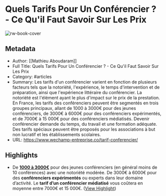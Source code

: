 # Quels Tarifs Pour Un Conférencier ? - Ce Qu'il Faut Savoir Sur Les Prix

![rw-book-cover](https://www.wechamp-entreprise.co/wp-content/uploads/2018/05/C3-Quel-tarif-pour-un-conférencier.jpg)

## Metadata
- Author: [[Mathieu Aboudaram]]
- Full Title: Quels Tarifs Pour Un Conférencier ? - Ce Qu'il Faut Savoir Sur Les Prix
- Category: #articles
- Summary: Les tarifs d'un conférencier varient en fonction de plusieurs facteurs tels que la notoriété, l'expérience, le temps d'intervention et de préparation, ainsi que l'expérience littéraire du conférencier. La notoriété est l'élément ayant le plus d'impact sur le prix de la prestation. En France, les tarifs des conférenciers peuvent être segmentés en trois groupes principaux, allant de 1000 à 3000€ pour des jeunes conférenciers, de 3000€ à 6000€ pour des conférenciers expérimentés, et de 7000€ à 15 000€ pour des conférenciers médiatisés. Devenir conférencier demande du temps, du travail et une formation adéquate. Des tarifs spéciaux peuvent être proposés pour les associations à but non lucratif et les établissements scolaires.
- URL: https://www.wechamp-entreprise.co/tarif-conferencier/

## Highlights
- De **[1000 à 3000€](https://www.wechamp-entreprise.co/demandes-en-ligne/)** pour des jeunes conférenciers (en général moins de 10 conférences) avec une notoriété modérée. De 3000€ à 6000€ pour des **conférenciers expérimentés** ou experts dans leur domaine d’activité. Le **tarif d’un conférencier médiatisé** vous coûtera en moyenne entre 7000€ et 15 000€. ([View Highlight](https://read.readwise.io/read/01hps5ar8tvnp5rt5efp9xrfex))
